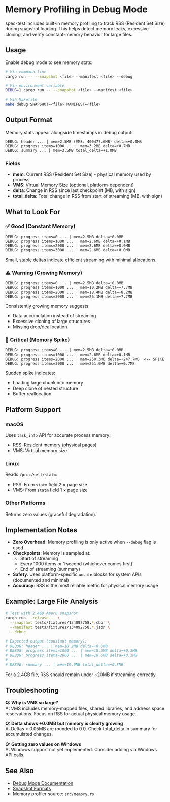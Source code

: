 # Memory Profiling in Debug Mode

spec-test includes built-in memory profiling to track RSS (Resident Set Size) during snapshot loading. This helps detect memory leaks, excessive cloning, and verify constant-memory behavior for large files.

## Usage

Enable debug mode to see memory stats:

```bash
# Via command line
cargo run -- --snapshot <file> --manifest <file> --debug

# Via environment variable
DEBUG=1 cargo run -- --snapshot <file> --manifest <file>

# Via Makefile
make debug SNAPSHOT=<file> MANIFEST=<file>
```

## Output Format

Memory stats appear alongside timestamps in debug output:

```
DEBUG: header ... | mem=2.5MB (VMS: 400477.6MB) delta=+0.0MB
DEBUG: progress items=1000 ... | mem=3.2MB delta=+0.7MB
DEBUG: summary ... | mem=3.5MB total_delta=+1.0MB
```

### Fields

- **mem**: Current RSS (Resident Set Size) - physical memory used by process
- **VMS**: Virtual Memory Size (optional, platform-dependent)
- **delta**: Change in RSS since last checkpoint (MB, with sign)
- **total_delta**: Total change in RSS from start of streaming (MB, with sign)

## What to Look For

### ✅ Good (Constant Memory)

```
DEBUG: progress items=0 ... | mem=2.5MB delta=+0.0MB
DEBUG: progress items=1000 ... | mem=2.6MB delta=+0.1MB
DEBUG: progress items=2000 ... | mem=2.6MB delta=+0.0MB
DEBUG: progress items=3000 ... | mem=2.6MB delta=+0.0MB
```

Small, stable deltas indicate efficient streaming with minimal allocations.

### ⚠️ Warning (Growing Memory)

```
DEBUG: progress items=0 ... | mem=2.5MB delta=+0.0MB
DEBUG: progress items=1000 ... | mem=10.2MB delta=+7.7MB
DEBUG: progress items=2000 ... | mem=18.4MB delta=+8.2MB
DEBUG: progress items=3000 ... | mem=26.1MB delta=+7.7MB
```

Consistently growing memory suggests:
- Data accumulation instead of streaming
- Excessive cloning of large structures
- Missing drop/deallocation

### 🔴 Critical (Memory Spike)

```
DEBUG: progress items=0 ... | mem=2.5MB delta=+0.0MB
DEBUG: progress items=1000 ... | mem=2.6MB delta=+0.1MB
DEBUG: progress items=2000 ... | mem=250.3MB delta=+247.7MB  <-- SPIKE
DEBUG: progress items=3000 ... | mem=251.0MB delta=+0.7MB
```

Sudden spike indicates:
- Loading large chunk into memory
- Deep clone of nested structure
- Buffer reallocation

## Platform Support

### macOS
Uses `task_info` API for accurate process memory:
- RSS: Resident memory (physical pages)
- VMS: Virtual memory size

### Linux
Reads `/proc/self/statm`:
- RSS: From `statm` field 2 × page size
- VMS: From `statm` field 1 × page size

### Other Platforms
Returns zero values (graceful degradation).

## Implementation Notes

- **Zero Overhead**: Memory profiling is only active when `--debug` flag is used
- **Checkpoints**: Memory is sampled at:
  - Start of streaming
  - Every 1000 items or 1 second (whichever comes first)
  - End of streaming (summary)
- **Safety**: Uses platform-specific `unsafe` blocks for system APIs (documented and minimal)
- **Accuracy**: RSS is the most reliable metric for physical memory usage

## Example: Large File Analysis

```bash
# Test with 2.4GB Amaru snapshot
cargo run --release -- \
  --snapshot tests/fixtures/134092758.*.cbor \
  --manifest tests/fixtures/134092758.*.json \
  --debug

# Expected output (constant memory):
# DEBUG: header ... | mem=18.2MB delta=+0.0MB
# DEBUG: progress items=1000 ... | mem=18.5MB delta=+0.3MB
# DEBUG: progress items=2000 ... | mem=18.6MB delta=+0.1MB
# ...
# DEBUG: summary ... | mem=19.0MB total_delta=+0.8MB
```

For a 2.4GB file, RSS should remain under ~20MB if streaming correctly.

## Troubleshooting

**Q: Why is VMS so large?**  
A: VMS includes memory-mapped files, shared libraries, and address space reservations. Focus on RSS for actual physical memory usage.

**Q: Delta shows +0.0MB but memory is clearly growing**  
A: Deltas < 0.05MB are rounded to 0.0. Check total_delta in summary for accumulated changes.

**Q: Getting zero values on Windows**  
A: Windows support not yet implemented. Consider adding via Windows API calls.

## See Also

- [Debug Mode Documentation](./debug-mode.md)
- [Snapshot Formats](./snapshot-formats.md)
- Memory profiler source: `src/memory.rs`
